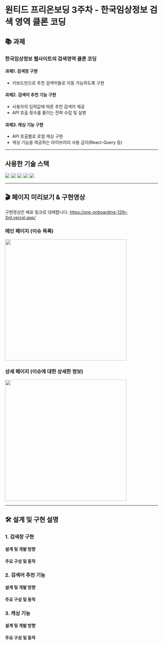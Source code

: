 # 원티드 프리온보딩 3주차 - 한국임상정보 검색 영역 클론 코딩

## 📚 과제

### 한국임상정보 웹사이트의 검색영역 클론 코딩

#### 과제1. 검색창 구현

- 키보드만으로 추천 검색어들로 이동 가능하도록 구현

#### 과제2. 검색어 추천 기능 구현

- 사용자의 입력값에 따른 추천 검색어 제공
- API 호출 횟수를 줄이는 전략 수립 및 실행

#### 과제3. 캐싱 기능 구현

- API 호출별로 로컬 캐싱 구현
- 캐싱 기능을 제공하는 라이브러리 사용 금지(React-Query 등)

---

## 사용한 기술 스택

<img src="https://shields.io/badge/TypeScript-3178C6?logo=TypeScript&logoColor=FFF&style=flat-square"/>
<img src="https://img.shields.io/badge/React-61DAFB?style=flat-square&logo=React&logoColor=white"/>
<img src="https://img.shields.io/badge/React Router-CA4245?style=flat-square&logo=React Router&logoColor=white">
<img src="https://img.shields.io/badge/Zustand-F3DF49?style=flat-square&logo=zustand&logoColor=white"/>
<img src="https://img.shields.io/badge/Styled Components-DB7093?style=flat-square&logo=Styled components&logoColor=white"/>

</br>

---

## 🎬 페이지 미리보기 & 구현영상

구현영상은 배포 링크로 대체합니다.
https://pre-onboarding-12th-3rd.vercel.app/

### 메인 페이지 (이슈 목록)

<img src="./src/assets/mainpage.png" width="400">

### 상세 페이지 (이슈에 대한 상세한 정보)

<img src="./src/assets/issuepage.png" width="400">

---

## 🛠️ 설계 및 구현 설명

### 1. 검색창 구현

#### 설계 및 개발 방향

#### 주요 구성 및 동작

### 2. 검색어 추천 기능

#### 설계 및 개발 방향

#### 주요 구성 및 동작

### 3. 캐싱 기능

#### 설계 및 개발 방향

#### 주요 구성 및 동작
